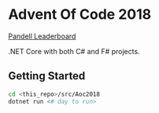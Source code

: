 # Advent Of Code 2018

[Pandell Leaderboard](https://adventofcode.com/2018/leaderboard/private/view/196270)

.NET Core with both C# and F# projects.

## Getting Started

```sh
cd <this_repo>/src/Aoc2018
dotnet run <# day to run>
```
